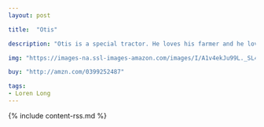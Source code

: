 ```yaml
---
layout: post

title:  "Otis"

description: "Otis is a special tractor. He loves his farmer and he loves to work. And he loves the little calf in the next stall, whom he purrs to sleep with his soft motor. In fact, the two become great friends: they play in the fields, leap hay bales, and play ring-around-the-rosy by Mud Pond. But when Otis is replaced with the big yellow tractor, he is cast away behind the barn, unused, unnoticed…until the little calf gets stuck in Mud Pond. Then there is only one tractor—and it’s not big or yellow—who can come to the rescue. It is little old Otis who saves his friend. It is Otis who saves the day."

img: "https://images-na.ssl-images-amazon.com/images/I/A1v4ekJu99L._SL480_.jpg"

buy: "http://amzn.com/0399252487"

tags:
- Loren Long
---
```


{% include content-rss.md %}